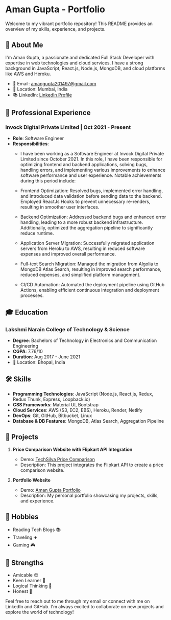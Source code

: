 # Aman Gupta - Portfolio

Welcome to my vibrant portfolio repository! This README provides an overview of my skills, experience, and projects.

## 🚀 About Me

I'm Aman Gupta, a passionate and dedicated Full Stack Developer with expertise in web technologies and cloud services. I have a strong background in JavaScript, React.js, Node.js, MongoDB, and cloud platforms like AWS and Heroku.

- 📧 Email: amangupta201497@gmail.com
- 📍 Location: Mumbai, India
- 📚 LinkedIn: [LinkedIn Profile](https://www.linkedin.com/in/amanguptag)

## 💼 Professional Experience

### Invock Digital Private Limited | Oct 2021 - Present
- **Role**: Software Engineer
- **Responsibilities**:
  - I have been working as a Software Engineer at Invock Digital Private Limited since October 2021. In this role, I have been responsible for optimizing frontend and backend applications, solving bugs, handling errors, and implementing various improvements to enhance software performance and user experience. Notable achievements during this period include:

  - Frontend Optimization: Resolved bugs, implemented error handling, and introduced data validation before sending data to the backend. Employed ReactJs Hooks to prevent unnecessary re-renders, resulting in smoother user interfaces.
  
  - Backend Optimization: Addressed backend bugs and enhanced error handling, leading to a more robust backend infrastructure. Additionally, optimized the aggregation pipeline to significantly reduce runtime.

  - Application Server Migration: Successfully migrated application servers from Heroku to AWS, resulting in reduced software expenses and improved overall performance.

  - Full-text Search Migration: Managed the migration from Algolia to MongoDB Atlas Search, resulting in improved search performance, reduced expenses, and simplified platform management.

  - CI/CD Automation: Automated the deployment pipeline using GitHub Actions, enabling efficient continuous integration and deployment processes.

## 🎓 Education

### Lakshmi Narain College of Technology & Science
- **Degree**: Bachelors of Technology in Electronics and Communication Engineering
- **CGPA**: 7.76/10
- **Duration**: Aug 2017 - June 2021
- 📍 Location: Bhopal, India

## 🛠️ Skills

- **Programming Technologies**: JavaScript (Node.js, React.js, Redux, Redux Thunk, Express, Loopback.io)
- **CSS Frameworks**: Material UI, Bootstrap
- **Cloud Services**: AWS (S3, EC2, EBS), Heroku, Render, Netlify
- **DevOps**: Git, GitHub, Bitbucket, Linux
- **Database & DB Features**: MongoDB, Atlas Search, Aggregation Pipeline

## 🚀 Projects

1. **Price Comparison Website with Flipkart API Integration**
   - Demo: [TechSilva Price Comparison](www.TechSilva.com)
   - Description: This project integrates the Flipkart API to create a price comparison website.

2. **Portfolio Website**
   - Demo: [Aman Gupta Portfolio](https://amanguptag.netlify.app/)
   - Description: My personal portfolio showcasing my projects, skills, and experience.

## 🌟 Hobbies

- Reading Tech Blogs 📚
- Traveling ✈️
- Gaming 🎮

## 👊 Strengths

- Amicable 😊
- Keen Learner 🧠
- Logical Thinking 🤔
- Honest 🤝

Feel free to reach out to me through my email or connect with me on LinkedIn and GitHub. I'm always excited to collaborate on new projects and explore the world of technology!
